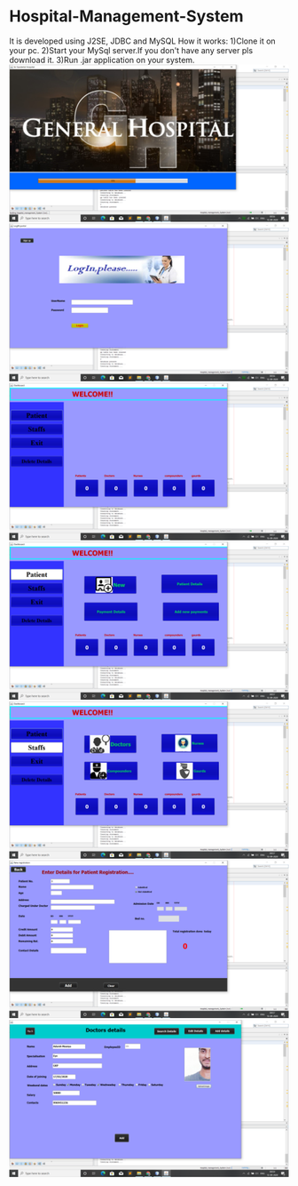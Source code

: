 # Hospital-Management-System
It is developed using J2SE, JDBC and MySQL
How it works:
1)Clone it on your pc.
2)Start your MySql server.If you don't have any server pls download it.
3)Run .jar application on your system.
![](HSP_images/1.png)
![](HSP_images/2.png)
![](HSP_images/3.png)
![](HSP_images/4.png)
![](HSP_images/5.png)
![](HSP_images/6.png)
![](HSP_images/7.png)
